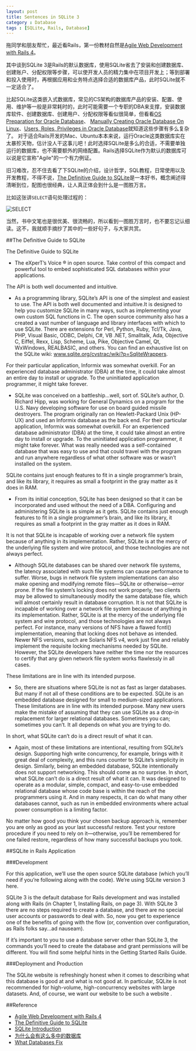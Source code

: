 ```yaml
---
layout: post
title: Sentences in SQLite 3
category : Database
tags : [SQLite, Rails, Database]
---
```


拖同学和朋友帮忙，最近看Rails，第一份教材自然是[Agile Web Development with Rails 4](http://book.douban.com/subject/24718727/)。

其中谈到SQLite 3是Rails的默认数据库，使用SQLite省去了安装和创建数据库、创建账户、分配权限等步骤，可以使开发人员的精力集中在项目开发上；等到部署和投入使用时，再根据应用和业务特点选择合适的数据库产品，此时SQLite就不一定适合了。

比起SQLite这类嵌入式数据库，常见的CS架构的数据库产品的安装、配置、使用、维护等一般是非常耗时的，此时可能需要一个专职的DBA来支撑，安装数据库软件、创建数据库、创建用户、分配权限等看似很简单，但看看[OS Preparation for Oracle Database](http://dylanninin.com/blog/2013/07/19/os_preparation_for_oracle.html)、 [Manually Creating Oracle Database On Linux](http://dylanninin.com/blog/2012/10/01/manually_creating_oradb_on_linux.html)、[Users, Roles, Privileges in Oracle Database](http://dylanninin.com/blog/2013/03/07/user_roles_privileges.html)就知道这些步骤有多么复杂了。 对于适合Rails开发的Mac、Ubuntu本本来说，运行Oracle这类数据库实在太暴殄天物，估计没人干这事儿吧！此时选择SQLite是多么的合适，不需要单独运行的数据库，也不需要额外的网络配置。Rails选择SQLite作为默认的数据库可以说是它宣称"Agile"的一个有力例证。 

旧习难改，忍不住去看了下SQLite的介绍，设计哲学，SQL教程，日常使用以及开发教程，不得不说，[The Definitive Guide to SQLite](http://book.douban.com/subject/5392299/)是一本好书，概念阐述得清晰到位，配图也很经典，让人真正体会到什么是一图胜万言。

比如这张讲`SELECT`语句处理过程的：

![SELECT](http://dylanninin.com/assets/images/2013/sqlite_sql_select.png)

当然，书中文笔也是很优美、很流畅的，所以看到一图胜万言时，也不要忘记认细读。这不，我就顺手摘抄了其中的一些好句子，与大家共赏。

##The Definitive Guide to SQLite 

The Definitive Guide to SQLite 

* The eXperT’s Voice ® in open source. Take control of this compact and powerful tool to embed sophisticated SQL databases within your applications.

The API is both well documented and intuitive.

* As a programming library, SQLite’s API is one of the simplest and easiest to use. The API is both well documented and intuitive.It is designed to help you customize SQLite in many ways, such as implementing your own custom SQL functions in C. The open source community also has a created a vast number of language and library interfaces with which to use SQLite. There are extensions for Perl, Python, Ruby, Tcl/Tk, Java, PHP, Visual Basic, ODBC, Delphi, C#, VB .NET, Smalltalk, Ada, Objective C, Eiffel, Rexx, Lisp, Scheme, Lua, Pike, Objective Camel, Qt, WxWindows, REALBASIC, and others. You can find an exhaustive list on the SQLite wiki: www.sqlite.org/cvstrac/wiki?p=SqliteWrappers. 

For their particular application, Informix was somewhat overkill. For an experienced database administrator (DBA) at the time, it could take almost an entire day to install or upgrade. To the uninitiated application programmer, it might take forever.

* SQLite was conceived on a battleship...well, sort of. SQLite’s author, D. Richard Hipp, was working for General Dynamics on a program for the U.S. Navy developing software for use on board guided missile destroyers. The program originally ran on Hewlett-Packard Unix (HP-UX) and used an Informix database as the back end. For their particular application, Informix was somewhat overkill. For an experienced database administrator (DBA) at the time, it could take almost an entire day to install or upgrade. To the uninitiated application programmer, it might take forever. What was really needed was a self-contained database that was easy to use and that could travel with the program and run anywhere regardless of what other software was or wasn’t installed on the system. 

SQLite contains just enough features to fit in a single programmer’s brain, and like its library, it requires as small a footprint in the gray matter as it does in RAM.

* From its initial conception, SQLite has been designed so that it can be incorporated and used without the need of a DBA. Configuring and administering SQLite is as simple as it gets. SQLite contains just enough features to fit in a single programmer’s brain, and like its library, it requires as small a footprint in the gray matter as it does in RAM.

It is not that SQLite is incapable of working over a network file system because of anything in its implementation. Rather, SQLite is at the mercy of the underlying file system and wire protocol, and those technologies are not always perfect. 

* Although SQLite databases can be shared over network file systems, the latency associated with such file systems can cause performance to suffer. Worse, bugs in network file system implementations can also make opening and modifying remote files—SQLite or otherwise—error prone. If the file system’s locking does not work properly, two clients may be allowed to simultaneously modify the same database file, which will almost certainly result in database corruption. It is not that SQLite is incapable of working over a network file system because of anything in its implementation. Rather, SQLite is at the mercy of the underlying file system and wire protocol, and those technologies are not always perfect. For instance, many versions of NFS have a flawed fcntl() implementation, meaning that locking does not behave as intended. Newer NFS versions, such are Solaris NFS v4, work just fine and reliably implement the requisite locking mechanisms needed by SQLite. However, the SQLite developers have neither the time nor the resources to certify that any given network file system works flawlessly in all cases.  

These limitations are in line with its intended purpose.

* So, there are situations where SQLite is not as fast as larger databases. But many if not all of these conditions are to be expected. SQLite is an embedded database designed for small to medium-sized applications. These limitations are in line with its intended purpose. Many new users make the mistake of assuming that they can use SQLite as a drop-in replacement for larger relational databases. Sometimes you can; sometimes you can’t. It all depends on what you are trying to do. 

In short, what SQLite can’t do is a direct result of what it can.

* Again, most of these limitations are intentional, resulting from SQLite’s design. Supporting high write concurrency, for example, brings with it great deal of complexity, and this runs counter to SQLite’s simplicity in design. Similarly, being an embedded database, SQLite intentionally does not support networking. This should come as no surprise. In short, what SQLite can’t do is a direct result of what it can. It was designed to operate as a modular, simple, compact, and easy-to-use embedded relational database whose code base is within the reach of the programmers using it. And in many respects, it can do what many other databases cannot, such as run in embedded environments where actual power consumption is a limiting factor. 

No matter how good you think your chosen backup approach is, remember you are only as good as your last successful restore. Test your restore procedure if you need to rely on it—otherwise, you’ll be remembered for one failed restore, regardless of how many successful backups you took. 

##SQLite in Rails Application

###Development

For this application, we’ll use the open source SQLite database (which you’ll need if you’re following along with the code). We’re using SQLite version 3 here.

SQLite 3 is the default database for Rails development and was installed along with Rails (in Chapter 1, Installing Rails, on page 3). With SQLite 3 there are no steps required to create a database, and there are no special user accounts or passwords to deal with. So, now you get to experience one of the benefits of going with the flow (or, convention over configuration, as Rails folks say...ad nauseam).

If it’s important to you to use a database server other than SQLite 3, the commands you’ll need to create the database and grant permissions will be different. You will find some helpful hints in the Getting Started Rails Guide.

###Deployment and Production

The SQLite website is refreshingly honest when it comes to describing what this database is good at and what is not good at. In particular, SQLite is not recommended for high-volume, high-concurrency websites with large datasets. And, of course, we want our website to be such a website . 

##Reference

* [Agile Web Development with Rails 4](http://book.douban.com/subject/24718727/)
* [The Definitive Guide to SQLite](http://book.douban.com/subject/5392299/) 
* [SQLite Introduction](http://dylanninin.com/blog/2012/12/19/sqlite.html)
* [为什么会有这么多中的数据库](http://www.aqee.net/what-databases-fix/)
* [What Databases Fix](http://cargocultcoder.blogspot.se/2012/12/what-databases-fix.html)